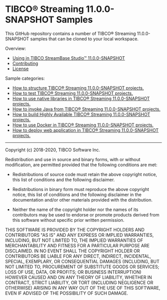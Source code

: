 # TIBCO&reg; Streaming 11.0.0-SNAPSHOT Samples

This GitHub repository contains a number of TIBCO&reg; Streaming 11.0.0-SNAPSHOT samples that can be cloned to your local workspace.

Overview:

* [Using in TIBCO StreamBase Studio&trade; 11.0.0-SNAPSHOT](docs/studio.md)
* [Contributing](docs/contributing.md)
* [License](docs/LICENSE)

Sample categories:

* [How to structure TIBCO&reg; Streaming 11.0.0-SNAPSHOT projects.](structure/README.md)
* [How to test TIBCO&reg; Streaming 11.0.0-SNAPSHOT projects.](testing/README.md)
* [How to use native libraries in TIBCO&reg; Streaming 11.0.0-SNAPSHOT projects.](nativelibrary/README.md)
* [How to invoke Java from TIBCO&reg; Streaming 11.0.0-SNAPSHOT projects.](java/README.md)
* [How to build Highly Available TIBCO&reg; Streaming 11.0.0-SNAPSHOT projects.](highavailability/README.md)
* [How to use Docker in TIBCO&reg; Streaming 11.0.0-SNAPSHOT projects.](docker/README.md)
* [How to deploy web application in TIBCO&reg; Streaming 11.0.0-SNAPSHOT projects.](web/README.md)

---
Copyright (c) 2018-2020, TIBCO Software Inc.

Redistribution and use in source and binary forms, with or without
modification, are permitted provided that the following conditions are met:

* Redistributions of source code must retain the above copyright notice, this
  list of conditions and the following disclaimer.

* Redistributions in binary form must reproduce the above copyright notice,
  this list of conditions and the following disclaimer in the documentation
  and/or other materials provided with the distribution.

* Neither the name of the copyright holder nor the names of its
  contributors may be used to endorse or promote products derived from
  this software without specific prior written permission.

THIS SOFTWARE IS PROVIDED BY THE COPYRIGHT HOLDERS AND CONTRIBUTORS "AS IS"
AND ANY EXPRESS OR IMPLIED WARRANTIES, INCLUDING, BUT NOT LIMITED TO, THE
IMPLIED WARRANTIES OF MERCHANTABILITY AND FITNESS FOR A PARTICULAR PURPOSE ARE
DISCLAIMED. IN NO EVENT SHALL THE COPYRIGHT HOLDER OR CONTRIBUTORS BE LIABLE
FOR ANY DIRECT, INDIRECT, INCIDENTAL, SPECIAL, EXEMPLARY, OR CONSEQUENTIAL
DAMAGES (INCLUDING, BUT NOT LIMITED TO, PROCUREMENT OF SUBSTITUTE GOODS OR
SERVICES; LOSS OF USE, DATA, OR PROFITS; OR BUSINESS INTERRUPTION) HOWEVER
CAUSED AND ON ANY THEORY OF LIABILITY, WHETHER IN CONTRACT, STRICT LIABILITY,
OR TORT (INCLUDING NEGLIGENCE OR OTHERWISE) ARISING IN ANY WAY OUT OF THE USE
OF THIS SOFTWARE, EVEN IF ADVISED OF THE POSSIBILITY OF SUCH DAMAGE.
